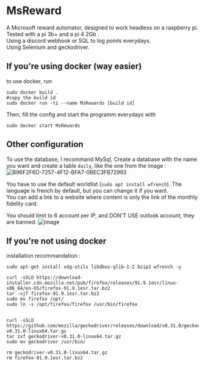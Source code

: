#  MsReward


A Microsoft reward automator, designed to work headless on a raspberry pi. Tested with a pi 3b+ and a pi 4 2Gb .  
Using a discord webhook or SQL to log points everydays.  
Using Selenium and geckodriver.

## If you're using docker (way easier)  
to use docker, run 
```
sudo docker build .
#copy the build id
sudo docker run -ti --name MsRewards [build id]
```
Then, fill the config and start the programm everydays with 
```
sudo docker start MsRewards
```

## Other configuration

To use the database, I recommand MySql, Create a database with the name you want and create a table `daily`, like the one from the image : 
![B96F2F6D-7257-4F12-BFA7-0BEC3FB72993](https://user-images.githubusercontent.com/74496300/172872979-05396b6b-b682-471a-b71b-41602d816504.jpeg)

You have to use the default worldlist (`sudo apt install wfrench`). The language is french by default, but you can change it if you want.  
You can add a link to a website where content is only the link of the monthly fidelity card.  

  
You should limit to 6 account per IP, and DON'T USE outlook account, they are banned.
![image](https://user-images.githubusercontent.com/74496300/155960737-061229ca-db8c-4e66-9aef-542d9e709bb2.png)

## If you're **not** using docker 

installation recommandation :
```
sudo apt-get install xdg-utils libdbus-glib-1-2 bzip2 wfrench -y

curl -sSLO https://download-installer.cdn.mozilla.net/pub/firefox/releases/91.9.1esr/linux-x86_64/en-US/firefox-91.9.1esr.tar.bz2
tar -xjf firefox-91.9.1esr.tar.bz2
sudo mv firefox /opt/
sudo ln -s /opt/firefox/firefox /usr/bin/firefox


curl -sSLO https://github.com/mozilla/geckodriver/releases/download/v0.31.0/geckodriver-v0.31.0-linux64.tar.gz
tar zxf geckodriver-v0.31.0-linux64.tar.gz
sudo mv geckodriver /usr/bin/

rm geckodriver-v0.31.0-linux64.tar.gz
rm firefox-91.9.1esr.tar.bz2
```
